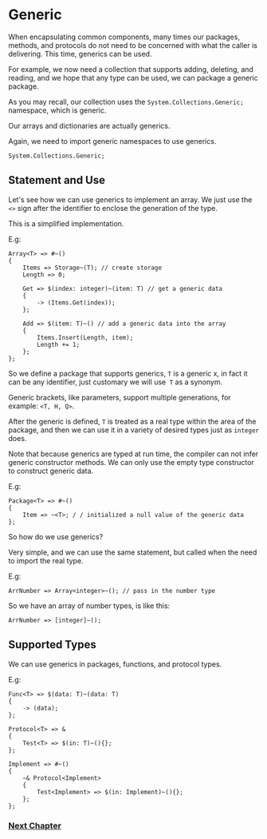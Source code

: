 # Generic
When encapsulating common components, many times our packages, methods, and protocols do not need to be concerned with what the caller is delivering. This time, generics can be used.

For example, we now need a collection that supports adding, deleting, and reading, and we hope that any type can be used, we can package a generic package.

As you may recall, our collection uses the `System.Collections.Generic;` namespace, which is generic.

Our arrays and dictionaries are actually generics.

Again, we need to import generic namespaces to use generics.
```
System.Collections.Generic;
```
## Statement and Use
Let's see how we can use generics to implement an array. We just use the `<>` sign after the identifier to enclose the generation of the type.

This is a simplified implementation.

E.g:
```
Array<T> => #~()
{
    Items => Storage~(T); // create storage
    Length => 0;

    Get => $(index: integer)~(item: T) // get a generic data
    {
        -> (Items.Get(index));
    };

    Add => $(item: T)~() // add a generic data into the array
    {
        Items.Insert(Length, item);
        Length += 1;
    };
};
```
So we define a package that supports generics, `T` is a generic x, in fact it can be any identifier, just customary we will use` T` as a synonym.

Generic brackets, like parameters, support multiple generations, for example: `<T, H, Q>`.

After the generic is defined, `T` is treated as a real type within the area of ​​the package, and then we can use it in a variety of desired types just as `integer` does.

Note that because generics are typed at run time, the compiler can not infer generic constructor methods. We can only use the empty type constructor to construct generic data.

E.g:
```
Package<T> => #~()
{
    Item => ~<T>; / / initialized a null value of the generic data
};
```
So how do we use generics?

Very simple, and we can use the same statement, but called when the need to import the real type.

E.g:
```
ArrNumber => Array<integer>~(); // pass in the number type
```
So we have an array of number types, is like this:
```
ArrNumber => [integer]~();
```
## Supported Types
We can use generics in packages, functions, and protocol types.

E.g:
```
Func<T> => $(data: T)~(data: T)
{
    -> (data);
};

Protocol<T> => &
{
    Test<T> => $(in: T)~(){};
};

Implement => #~()
{
    ~& Protocol<Implement>
    {
        Test<Implement> => $(in: Implement)~(){};
    };
};
```
### [Next Chapter](annotation.md)